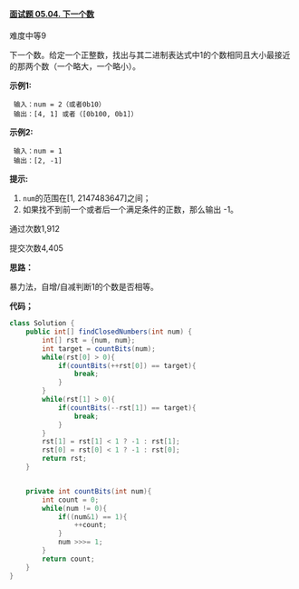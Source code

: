 #### [面试题 05.04. 下一个数](https://leetcode-cn.com/problems/closed-number-lcci/)

难度中等9

下一个数。给定一个正整数，找出与其二进制表达式中1的个数相同且大小最接近的那两个数（一个略大，一个略小）。

**示例1:**

```
 输入：num = 2（或者0b10）
 输出：[4, 1] 或者（[0b100, 0b1]）
```

**示例2:**

```
 输入：num = 1
 输出：[2, -1]
```

**提示:**

1. `num`的范围在[1, 2147483647]之间；
2. 如果找不到前一个或者后一个满足条件的正数，那么输出 -1。

通过次数1,912

提交次数4,405



**思路：**

暴力法，自增/自减判断1的个数是否相等。

**代码；**



```java
class Solution {
    public int[] findClosedNumbers(int num) {
        int[] rst = {num, num};
        int target = countBits(num);
        while(rst[0] > 0){
            if(countBits(++rst[0]) == target){
                break;
            }
        }
        while(rst[1] > 0){
            if(countBits(--rst[1]) == target){
                break;
            }
        }
        rst[1] = rst[1] < 1 ? -1 : rst[1];
        rst[0] = rst[0] < 1 ? -1 : rst[0];
        return rst;
    }


    private int countBits(int num){
        int count = 0;
        while(num != 0){
            if((num&1) == 1){
                ++count;
            }
            num >>>= 1;
        }
        return count;
    }
}
```

